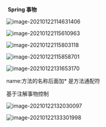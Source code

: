 ​                                                               **Spring 事物**

![image-20210122114631406](/home/lj/.config/Typora/typora-user-images/image-20210122114631406.png)



![image-20210122115610963](/home/lj/.config/Typora/typora-user-images/image-20210122115610963.png)

![image-20210122115803118](/home/lj/.config/Typora/typora-user-images/image-20210122115803118.png)



![image-20210122115858701](/home/lj/.config/Typora/typora-user-images/image-20210122115858701.png)



![image-20210122131653170](/home/lj/.config/Typora/typora-user-images/image-20210122131653170.png)

name:方法的名称后面加* 是方法通配符

基于注解事物控制

![image-20210122132030097](/home/lj/.config/Typora/typora-user-images/image-20210122132030097.png)





![image-20210122133301998](/home/lj/.config/Typora/typora-user-images/image-20210122133301998.png)











